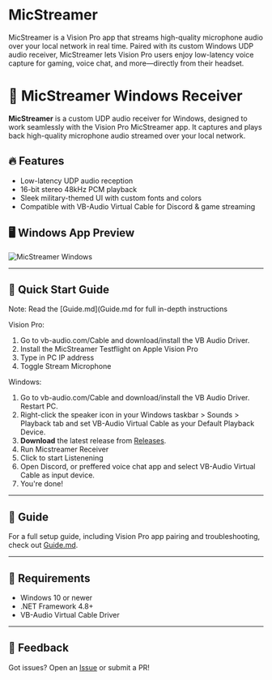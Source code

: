 # MicStreamer
MicStreamer is a Vision Pro app that streams high-quality microphone audio over your local network in real time. Paired with its custom Windows UDP audio receiver, MicStreamer lets Vision Pro users enjoy low-latency voice capture for gaming, voice chat, and more—directly from their headset.

# 🎤 MicStreamer Windows Receiver

**MicStreamer** is a custom UDP audio receiver for Windows, designed to work seamlessly with the Vision Pro MicStreamer app. It captures and plays back high-quality microphone audio streamed over your local network.

## 🔥 Features
- Low-latency UDP audio reception
- 16-bit stereo 48kHz PCM playback
- Sleek military-themed UI with custom fonts and colors
- Compatible with VB-Audio Virtual Cable for Discord & game streaming

## 🖥️ Windows App Preview

![MicStreamer Windows](Assets/screenshots/main_window.png)

---

## 🚀 Quick Start Guide

Note: Read the [Guide.md](Guide.md for full in-depth instructions

Vision Pro: 
1. Go to vb-audio.com/Cable and download/install the VB Audio Driver.
2. Install the MicStreamer Testflight on Apple Vision Pro
3. Type in PC IP address
4. Toggle Stream Microphone

Windows: 
1. Go to vb-audio.com/Cable and download/install the VB Audio Driver. Restart PC.
2. Right-click the speaker icon in your Windows taskbar > Sounds > Playback tab and set VB-Audio Virtual Cable as your Default Playback Device.
3. **Download** the latest release from [Releases](https://github.com/yourusername/MicStreamer/releases).
4. Run Micstreamer Receiver
5. Click to start Listenening
10. Open Discord, or preffered voice chat app and select VB-Audio Virtual Cable as input device. 
11. You're done!

---

## 📖 Guide

For a full setup guide, including Vision Pro app pairing and troubleshooting, check out [Guide.md](Guide.md).

---

## 🔧 Requirements
- Windows 10 or newer
- .NET Framework 4.8+
- VB-Audio Virtual Cable Driver

---

## 💬 Feedback

Got issues? Open an [Issue](https://github.com/yourusername/MicStreamer/issues) or submit a PR!

